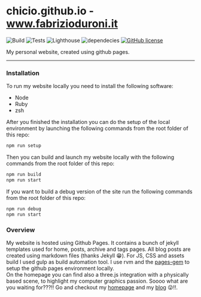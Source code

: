 # chicio.github.io - www.fabrizioduroni.it

![Build](https://github.com/chicio/chicio.github.io/workflows/Build/badge.svg)
![Tests](https://github.com/chicio/chicio.github.io/workflows/Tests/badge.svg)
![Lighthouse](https://github.com/chicio/chicio.github.io/workflows/Lighthouse/badge.svg)
![dependecies](https://img.shields.io/librariesio/github/chicio/chicio.github.io)
[![GitHub license](https://img.shields.io/badge/license-MIT-blue.svg)](https://github.com/chicio/chicio.github.io/blob/master/LICENSE.md)

My personal website, created using github pages.

***

### Installation

To run my website locally you need to install the following software:

- Node
- Ruby
- zsh

After you finished the installation you can do the setup of the local environment by launching the following commands from the root folder of this repo:

```bash
npm run setup
```  

Then you can build and launch my website locally with the following commands from the root folder of this repo:

```bash
npm run build
npm run start
```

If you want to build a debug version of the site run the following commands from the root folder of this repo:

```bash
npm run debug
npm run start
```



### Overview

My website is hosted using Github Pages. It contains a bunch of jekyll templates used for home, posts, archive and
tags pages. All blog posts are created using markdown files (thanks Jekyll :grin:). For JS, CSS and assets build I
used gulp as build automation tool. I use rvm and the [pages-gem](https://github.com/github/pages-gem) to setup the github pages environment locally.  
On the homepage you can find also a three.js integration with a physically based scene, to highlight my computer graphics passion.
Soooo what are you waiting for???!! Go and checkout my [homepage](https://www.fabrizioduroni.it "homepage") and my
[blog](https://www.fabrizioduroni.it/blog/ "blog") :stuck_out_tongue_winking_eye:!!.